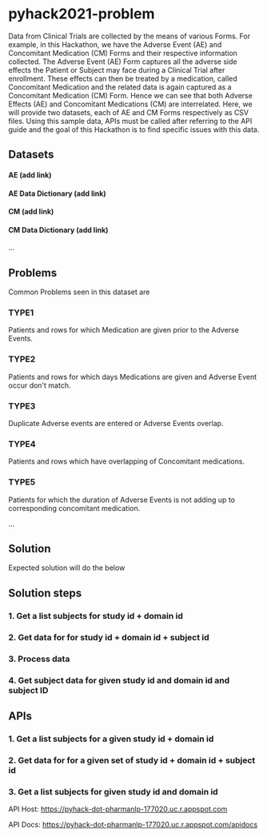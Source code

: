 # pyhack2021-problem 

Data from Clinical Trials are collected by the means of various Forms. For example, in this Hackathon, we have the Adverse Event (AE) and Concomitant Medication (CM) Forms and their respective information collected. The Adverse Event (AE) Form captures all the adverse side effects the Patient or Subject may face during a Clinical Trial after enrollment. These effects can then be treated by a medication, called Concomitant Medication and the related data is again captured as a Concomitant Medication (CM) Form. Hence we can see that both Adverse Effects (AE) and Concomitant Medications (CM) are interrelated. Here, we will provide two datasets, each of AE and CM Forms respectively as CSV files. Using this sample data, APIs must be called after referring to the API guide and the goal of this Hackathon is to find specific issues with this data.


## Datasets

#### AE (add link)
#### AE Data Dictionary (add link)
#### CM (add link)
#### CM Data Dictionary (add link)
...

## Problems

Common Problems seen in this dataset are 

### TYPE1
Patients and rows for which Medication are given prior to the Adverse Events.

### TYPE2
Patients and rows for which days Medications are given and Adverse Event occur don't match. 

### TYPE3
Duplicate Adverse events are entered or Adverse Events overlap.

### TYPE4
Patients and rows which have overlapping of Concomitant medications.

### TYPE5
Patients for which the duration of Adverse Events is not adding up to corresponding concomitant medication. 


...

## Solution 

Expected solution will do the below 

## Solution steps
### 1. Get a list subjects for study id + domain id
### 2. Get data for for study id + domain id + subject id
### 3. Process data
### 4. Get subject data for given study id and domain id and subject ID

## APIs

### 1. Get a list subjects for a given study id + domain id
### 2. Get data for for a given set of study id + domain id + subject id
### 3. Get a list subjects for given study id and domain id

API Host: https://pyhack-dot-pharmanlp-177020.uc.r.appspot.com

API Docs: https://pyhack-dot-pharmanlp-177020.uc.r.appspot.com/apidocs
